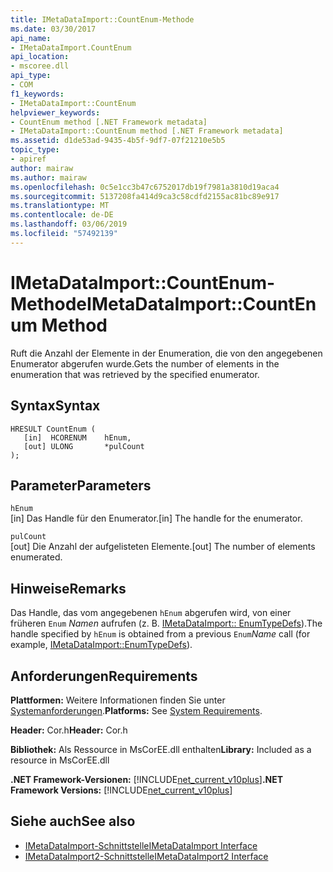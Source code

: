 ```yaml
---
title: IMetaDataImport::CountEnum-Methode
ms.date: 03/30/2017
api_name:
- IMetaDataImport.CountEnum
api_location:
- mscoree.dll
api_type:
- COM
f1_keywords:
- IMetaDataImport::CountEnum
helpviewer_keywords:
- CountEnum method [.NET Framework metadata]
- IMetaDataImport::CountEnum method [.NET Framework metadata]
ms.assetid: d1de53ad-9435-4b5f-9df7-07f21210e5b5
topic_type:
- apiref
author: mairaw
ms.author: mairaw
ms.openlocfilehash: 0c5e1cc3b47c6752017db19f7981a3810d19aca4
ms.sourcegitcommit: 5137208fa414d9ca3c58cdfd2155ac81bc89e917
ms.translationtype: MT
ms.contentlocale: de-DE
ms.lasthandoff: 03/06/2019
ms.locfileid: "57492139"
---
```

# <a name="imetadataimportcountenum-method"></a><span data-ttu-id="49544-102">IMetaDataImport::CountEnum-Methode</span><span class="sxs-lookup"><span data-stu-id="49544-102">IMetaDataImport::CountEnum Method</span></span>
<span data-ttu-id="49544-103">Ruft die Anzahl der Elemente in der Enumeration, die von den angegebenen Enumerator abgerufen wurde.</span><span class="sxs-lookup"><span data-stu-id="49544-103">Gets the number of elements in the enumeration that was retrieved by the specified enumerator.</span></span>  
  
## <a name="syntax"></a><span data-ttu-id="49544-104">Syntax</span><span class="sxs-lookup"><span data-stu-id="49544-104">Syntax</span></span>  
  
```  
HRESULT CountEnum (  
   [in]  HCORENUM    hEnum,   
   [out] ULONG       *pulCount  
);  
```  
  
## <a name="parameters"></a><span data-ttu-id="49544-105">Parameter</span><span class="sxs-lookup"><span data-stu-id="49544-105">Parameters</span></span>  
 `hEnum`  
 <span data-ttu-id="49544-106">[in] Das Handle für den Enumerator.</span><span class="sxs-lookup"><span data-stu-id="49544-106">[in] The handle for the enumerator.</span></span>  
  
 `pulCount`  
 <span data-ttu-id="49544-107">[out] Die Anzahl der aufgelisteten Elemente.</span><span class="sxs-lookup"><span data-stu-id="49544-107">[out] The number of elements enumerated.</span></span>  
  
## <a name="remarks"></a><span data-ttu-id="49544-108">Hinweise</span><span class="sxs-lookup"><span data-stu-id="49544-108">Remarks</span></span>  
 <span data-ttu-id="49544-109">Das Handle, das vom angegebenen `hEnum` abgerufen wird, von einer früheren `Enum` *Namen* aufrufen (z. B. [IMetaDataImport:: EnumTypeDefs](../../../../docs/framework/unmanaged-api/metadata/imetadataimport-enumtypedefs-method.md)).</span><span class="sxs-lookup"><span data-stu-id="49544-109">The handle specified by `hEnum` is obtained from a previous `Enum`*Name* call (for example, [IMetaDataImport::EnumTypeDefs](../../../../docs/framework/unmanaged-api/metadata/imetadataimport-enumtypedefs-method.md)).</span></span>  
  
## <a name="requirements"></a><span data-ttu-id="49544-110">Anforderungen</span><span class="sxs-lookup"><span data-stu-id="49544-110">Requirements</span></span>  
 <span data-ttu-id="49544-111">**Plattformen:** Weitere Informationen finden Sie unter [Systemanforderungen](../../../../docs/framework/get-started/system-requirements.md).</span><span class="sxs-lookup"><span data-stu-id="49544-111">**Platforms:** See [System Requirements](../../../../docs/framework/get-started/system-requirements.md).</span></span>  
  
 <span data-ttu-id="49544-112">**Header:** Cor.h</span><span class="sxs-lookup"><span data-stu-id="49544-112">**Header:** Cor.h</span></span>  
  
 <span data-ttu-id="49544-113">**Bibliothek:** Als Ressource in MsCorEE.dll enthalten</span><span class="sxs-lookup"><span data-stu-id="49544-113">**Library:** Included as a resource in MsCorEE.dll</span></span>  
  
 <span data-ttu-id="49544-114">**.NET Framework-Versionen:** [!INCLUDE[net_current_v10plus](../../../../includes/net-current-v10plus-md.md)]</span><span class="sxs-lookup"><span data-stu-id="49544-114">**.NET Framework Versions:** [!INCLUDE[net_current_v10plus](../../../../includes/net-current-v10plus-md.md)]</span></span>  
  
## <a name="see-also"></a><span data-ttu-id="49544-115">Siehe auch</span><span class="sxs-lookup"><span data-stu-id="49544-115">See also</span></span>
- [<span data-ttu-id="49544-116">IMetaDataImport-Schnittstelle</span><span class="sxs-lookup"><span data-stu-id="49544-116">IMetaDataImport Interface</span></span>](../../../../docs/framework/unmanaged-api/metadata/imetadataimport-interface.md)
- [<span data-ttu-id="49544-117">IMetaDataImport2-Schnittstelle</span><span class="sxs-lookup"><span data-stu-id="49544-117">IMetaDataImport2 Interface</span></span>](../../../../docs/framework/unmanaged-api/metadata/imetadataimport2-interface.md)
